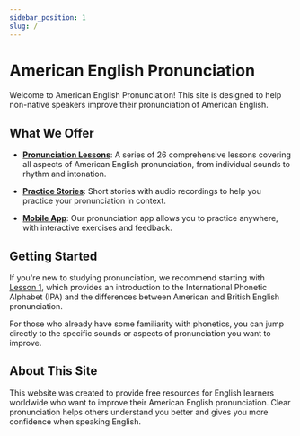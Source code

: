 ```yaml
---
sidebar_position: 1
slug: /
---
```


# American English Pronunciation

Welcome to American English Pronunciation! This site is designed to help non-native speakers improve their pronunciation of American English.

## What We Offer

- **[Pronunciation Lessons](/docs/lessons)**: A series of 26 comprehensive lessons covering all aspects of American English pronunciation, from individual sounds to rhythm and intonation.

- **[Practice Stories](/docs/stories)**: Short stories with audio recordings to help you practice your pronunciation in context.

- **[Mobile App](/app)**: Our pronunciation app allows you to practice anywhere, with interactive exercises and feedback.

## Getting Started

If you're new to studying pronunciation, we recommend starting with [Lesson 1](/docs/lessons/lesson01), which provides an introduction to the International Phonetic Alphabet (IPA) and the differences between American and British English pronunciation.

For those who already have some familiarity with phonetics, you can jump directly to the specific sounds or aspects of pronunciation you want to improve.

## About This Site

This website was created to provide free resources for English learners worldwide who want to improve their American English pronunciation. Clear pronunciation helps others understand you better and gives you more confidence when speaking English.

